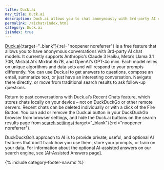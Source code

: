 ```yaml
---
title: Duck.ai
nav_title: Duck.ai
description: Duck.ai allows you to chat anonymously with 3rd-party AI chat models for free.
permalink: /aichat/index.html
category: Duck.ai
isIndex: true
---
```


[Duck.ai](https://duck.ai){:target="\_blank"}{:rel="noopener noreferrer"} is a free feature that allows you to have anonymous conversations with 3rd-party AI chat models. It currently supports Anthropic’s Claude 3 Haiku, Meta’s Llama 3.1 70B, Mistral AI’s Mixtral 8x7B, and OpenAI’s GPT-4o mini. Each model relies on unique algorithms and data sets and will respond to your prompts differently. You can use Duck.ai to get answers to questions, compose an email, summarize text, or just have an interesting conversation. Navigate there directly, or move from traditional search results to ask follow-up questions.

Return to past conversations with Duck.ai’s Recent Chats feature, which stores chats locally on your device – not on DuckDuckGo or other remote servers. Recent chats can be deleted individually or with a click of the Fire Button. You can add or remove the Duck.ai button in your DuckDuckGo browser from browser settings, and hide the Duck.ai buttons on the search results page from [search settings](https://duckduckgo.com/settings#aifeatures){:target="\_blank"}{:rel="noopener noreferrer"}.

DuckDuckGo’s approach to AI is to provide private, useful, and optional AI features that don’t track how you use them, store your prompts, or train on your data. For information about the optional AI-assisted answers on our search engine, see [AI-Assisted Answers page].

{% include category-footer-nav.md %}
